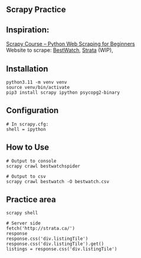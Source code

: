 ## Scrapy Practice

## Inspiration:

[Scrapy Course – Python Web Scraping for Beginners](https://www.youtube.com/watch?v=mBoX_JCKZTE)  
Website to scrape: [BestWatch](https://bestwatch.com.hk/sale.html), [Strata](https://strata.ca) (WIP),

## Installation

```
python3.11 -m venv venv
source venv/bin/activate
pip3 install scrapy ipython psycopg2-binary
```

## Configuration

```
# In scrapy.cfg:
shell = ipython

```

## How to Use

```
# Output to console
scrapy crawl bestwatchspider

# Output to csv
scrapy crawl bestwatch -O bestwatch.csv
```

## Practice area

```
scrapy shell

# Server side
fetch('http://strata.ca/')
response
response.css('div.listingTile')
response.css('div.listingTile').get()
listings = response.css('div.listingTile')
```
